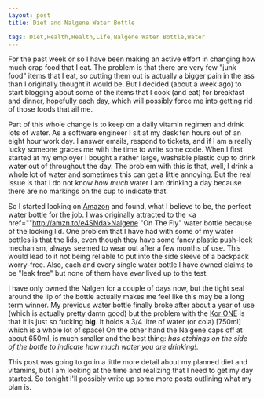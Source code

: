 ```yaml
---
layout: post
title: Diet and Nalgene Water Bottle

tags: Diet,Health,Health,Life,Nalgene Water Bottle,Water
---
```

For the past week or so I have been making an active effort in changing how much crap food that I eat. The problem is that there are very few "junk food" items that I eat, so cutting them out is actually a bigger pain in the ass than I originally thought it would be. But I decided (about a week ago) to start blogging about some of the items that I cook (and eat) for breakfast and dinner, hopefully each day, which will possibly force me into getting rid of those foods that ail me. 

Part of this whole change is to keep on a daily vitamin regimen and drink lots of water. As a software engineer I sit at my desk ten hours out of an eight hour work day. I answer emails, respond to tickets, and if I am a really lucky someone graces me with the time to write some code. When I first started at my employer I bought a rather large, washable plastic cup to drink water out of throughout the day. The problem with this is that, well, I drink a whole lot of water and sometimes this can get a little annoying. But the real issue is that I do not know <em>how much</em> water I am drinking a day because there are no markings on the cup to indicate that. 

So I started looking on <a href="http://amazon">Amazon</a> and found, what I believe to be, the perfect water bottle for the job. I was originally attracted to the <a href=""http://amzn.to/e4SNda>Nalgene "On The Fly" water bottle</a> because of the locking lid. One problem that I have had with some of my water bottles is that the lids, even though they have some fancy plastic push-lock mechanism, always seemed to wear out after a few months of use. This would lead to it not being reliable to put into the side sleeve of a backpack worry-free. Also, each and every single water bottle I have owned claims to be "leak free" but none of them have <em>ever</em> lived up to the test. 

I have only owned the Nalgen for a couple of days now, but the tight seal around the lip of the bottle actually makes me feel like this may be a long term winner. My previous water bottle finally broke after about a year of use (which is actually pretty damn good) but the problem with the <a href="http://amzn.to/fHfQ9s">Kor ONE</a> is that it is just so fucking <strong>big</strong>. It holds a 3/4 litre of water (or cola) [750ml] which is a whole lot of space! On the other hand the Nalgene caps off at about 650ml, is much smaller and the best thing: <em>has etchings on the side of the bottle to indicate how much water you are drinking!</em>. 

This post was going to go in a little more detail about my planned diet and vitamins, but I am looking at the time and realizing that I need to get my day started. So tonight I'll possibly write up some more posts outlining what my plan is. 
